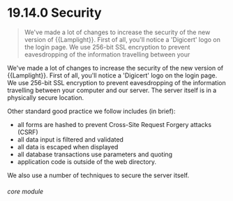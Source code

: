 # 19.14.0    Security

> We've made a lot of changes to increase the security of the new version of {{Lamplight}}. First of all, you'll notice a 'Digicert' logo on the login page. We use 256-bit SSL encryption to prevent eavesdropping of the information travelling between your 

We've made a lot of changes to increase the security of the new version of {{Lamplight}}. First of all, you'll notice a 'Digicert' logo on the login page. We use 256-bit SSL encryption to prevent eavesdropping of the information travelling between your computer and our server. The server itself is in a physically secure location.

Other standard good practice we follow includes (in brief):

  * all forms are hashed to prevent Cross-Site Request Forgery attacks (CSRF)
  * all data input is filtered and validated
 * all data is escaped when displayed
  * all database transactions use parameters and quoting
  * application code is outside of the web directory.

We also use a number of techniques to secure the server itself. 

###### core module

